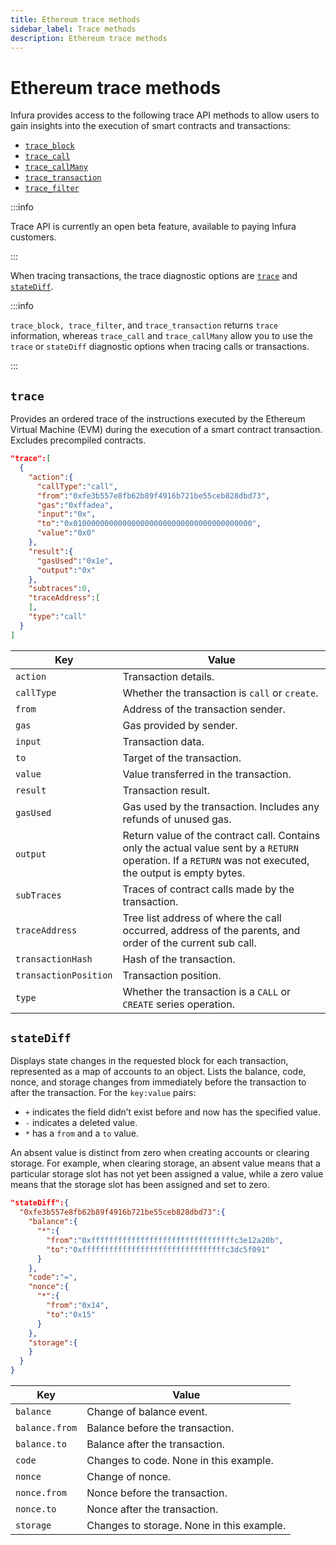 ```yaml
---
title: Ethereum trace methods
sidebar_label: Trace methods
description: Ethereum trace methods
---
```


# Ethereum trace methods

Infura provides access to the following trace API methods to allow users to gain insights into the execution of smart contracts and transactions:

- [`trace_block`](trace_block.mdx)
- [`trace_call`](trace_call.mdx)
- [`trace_callMany`](trace_callmany.mdx)
- [`trace_transaction`](trace_transaction.mdx)
- [`trace_filter`](trace_filter.mdx)

:::info

Trace API is currently an open beta feature, available to paying Infura customers.

:::

When tracing transactions, the trace diagnostic options are [`trace`](#trace) and [`stateDiff`](#statediff).

:::info

`trace_block, trace_filter`, and `trace_transaction` returns `trace` information, whereas `trace_call` and `trace_callMany`
allow you to use the `trace` or `stateDiff` diagnostic options when tracing calls or transactions.

:::

## `trace`

Provides an ordered trace of the instructions executed by the Ethereum Virtual Machine (EVM) during the execution of a
smart contract transaction. Excludes precompiled contracts.

```json title="Trace example"
"trace":[
  {
    "action":{
      "callType":"call",
      "from":"0xfe3b557e8fb62b89f4916b721be55ceb828dbd73",
      "gas":"0xffadea",
      "input":"0x",
      "to":"0x0100000000000000000000000000000000000000",
      "value":"0x0"
    },
    "result":{
      "gasUsed":"0x1e",
      "output":"0x"
    },
    "subtraces":0,
    "traceAddress":[
    ],
    "type":"call"
  }
]
```

| Key                   | Value                                                                                                           |
|-----------------------|-----------------------------------------------------------------------------------------------------------------|
| `action`              | Transaction details.                                                                                            |
| `callType`            | Whether the transaction is `call` or `create`.                                                                  |
| `from`                | Address of the transaction sender.                                                                              |
| `gas`                 | Gas provided by sender.                                                                                         |
| `input`               | Transaction data.                                                                                               |
| `to`                  | Target of the transaction.                                                                                      |
| `value`               | Value transferred in the transaction.                                                                           |
| `result`              | Transaction result.                                                                                             |
| `gasUsed`             | Gas used by the transaction. Includes any refunds of unused gas.                                                |
| `output`              | Return value of the contract call. Contains only the actual value sent by a `RETURN` operation. If a `RETURN` was not executed, the output is empty bytes. |
| `subTraces`           | Traces of contract calls made by the transaction.                                                               |
| `traceAddress`        | Tree list address of where the call occurred, address of the parents, and order of the current sub call.        |
| `transactionHash`     | Hash of the transaction.                                                                                        |
| `transactionPosition` | Transaction position.                                                                                           |
| `type`                | Whether the transaction is a `CALL` or `CREATE` series operation.                                               |


## `stateDiff`

Displays state changes in the requested block for each transaction, represented as a map of accounts to an object. Lists
the balance, code, nonce, and storage changes from immediately before the transaction to after the transaction. For the `key:value` pairs:

- `+` indicates the field didn’t exist before and now has the specified value.
- `-` indicates a deleted value.
- `*` has a `from` and a `to` value.

An absent value is distinct from zero when creating accounts or clearing storage. For example, when clearing storage, an absent value means that a particular storage slot has not yet been assigned a value, while a zero value means that the storage slot has been assigned and set to zero.

```json title="stateDiff example"
"stateDiff":{
  "0xfe3b557e8fb62b89f4916b721be55ceb828dbd73":{
    "balance":{
      "*":{
        "from":"0xffffffffffffffffffffffffffffffffc3e12a20b",
        "to":"0xffffffffffffffffffffffffffffffffc3dc5f091"
      }
    },
    "code":"=",
    "nonce":{
      "*":{
        "from":"0x14",
        "to":"0x15"
      }
    },
    "storage":{
    }
  }
}
```

| Key                     | Value                                    |
|-------------------------|------------------------------------------|
| `balance`               | Change of balance event.                 |
| `balance.from`          | Balance before the transaction.          |
| `balance.to`            | Balance after the transaction.           |
| `code`                  | Changes to code. None in this example.   |
| `nonce`                 | Change of nonce.                         |
| `nonce.from`            | Nonce before the transaction.            |
| `nonce.to`              | Nonce after the transaction.             |
| `storage`               | Changes to storage. None in this example.|
